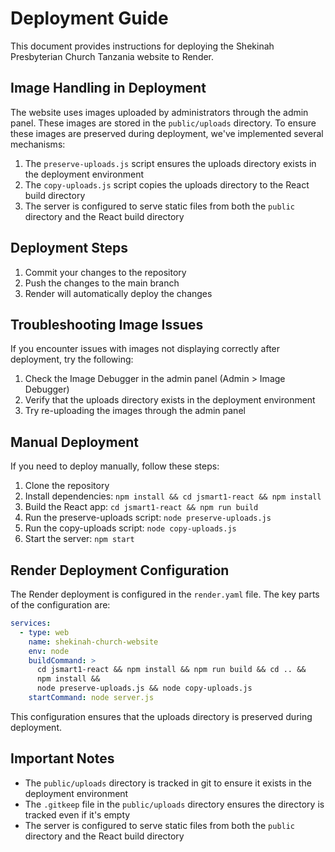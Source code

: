 # Deployment Guide

This document provides instructions for deploying the Shekinah Presbyterian Church Tanzania website to Render.

## Image Handling in Deployment

The website uses images uploaded by administrators through the admin panel. These images are stored in the `public/uploads` directory. To ensure these images are preserved during deployment, we've implemented several mechanisms:

1. The `preserve-uploads.js` script ensures the uploads directory exists in the deployment environment
2. The `copy-uploads.js` script copies the uploads directory to the React build directory
3. The server is configured to serve static files from both the `public` directory and the React build directory

## Deployment Steps

1. Commit your changes to the repository
2. Push the changes to the main branch
3. Render will automatically deploy the changes

## Troubleshooting Image Issues

If you encounter issues with images not displaying correctly after deployment, try the following:

1. Check the Image Debugger in the admin panel (Admin > Image Debugger)
2. Verify that the uploads directory exists in the deployment environment
3. Try re-uploading the images through the admin panel

## Manual Deployment

If you need to deploy manually, follow these steps:

1. Clone the repository
2. Install dependencies: `npm install && cd jsmart1-react && npm install`
3. Build the React app: `cd jsmart1-react && npm run build`
4. Run the preserve-uploads script: `node preserve-uploads.js`
5. Run the copy-uploads script: `node copy-uploads.js`
6. Start the server: `npm start`

## Render Deployment Configuration

The Render deployment is configured in the `render.yaml` file. The key parts of the configuration are:

```yaml
services:
  - type: web
    name: shekinah-church-website
    env: node
    buildCommand: >
      cd jsmart1-react && npm install && npm run build && cd .. && 
      npm install && 
      node preserve-uploads.js && node copy-uploads.js
    startCommand: node server.js
```

This configuration ensures that the uploads directory is preserved during deployment.

## Important Notes

- The `public/uploads` directory is tracked in git to ensure it exists in the deployment environment
- The `.gitkeep` file in the `public/uploads` directory ensures the directory is tracked even if it's empty
- The server is configured to serve static files from both the `public` directory and the React build directory
